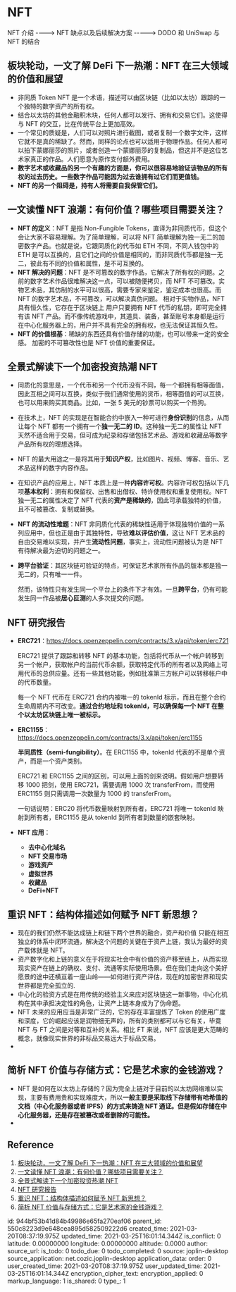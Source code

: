 # NFT

NFT 介绍 ----> NFT 缺点以及后续解决方案 -----> DODO 和 UniSwap 与 NFT 的结合

## 板块轮动，一文了解 DeFi 下一热潮：NFT 在三大领域的价值和展望

- 非同质 Token NFT 是⼀个术语，描述可以由区块链（比如以太坊）跟踪的一个独特的数字资产的所有权。
- 结合以太坊的其他金融积木块，任何人都可以发行、拥有和交易它们。这使得与 NFT 的交互，比在传统平台上更加⾼效。
- 一个常见的质疑是，人们可以对照片进行截图，或者复制⼀个数字⽂件，这样它就不是真的稀缺了。然⽽，同样的论点也可以适⽤于物理作品。任何人都可以拍下蒙娜丽莎的照片，或者创造⼀个蒙娜丽莎的复制品，但这并不是这位艺术家真正的作品。⼈们愿意为原作支付额外费⽤。
- **数字艺术或收藏品的另⼀个有趣的⽅⾯是，你可以很容易地验证该物品的所有权的过去历史。⼀些数字作品可能因为过去谁拥有过它们而更值钱。**
- **NFT 的另⼀个阻碍是，持有⼈将需要⾃我保管它们。**

## 一文读懂 NFT 浪潮：有何价值？哪些项目需要关注？

- **NFT 的定义**：NFT 是指 Non-Fungible Tokens，直译为非同质代币，但这个会让大家不容易理解。为了简单理解，可以将 NFT 简单理解为独一无二的加密数字产品。也就是说，它跟同质化的代币如 ETH 不同，不同人钱包中的 ETH 是可以互换的，且它们之间的价值是相同的，而非同质代币都是独一无二，彼此有不同的价值和属性，是不可互换的。
- **NFT 解决的问题**：NFT 是不可篡改的数字作品，它解决了所有权的问题。之前的数字艺术作品很难解决这一点，可以被随便拷贝，而 NFT 不可篡改。实物艺术品，其仿制的水平可以很高，需要专家来鉴定，鉴定成本也很高。而 NFT 的数字艺术品，不可篡改，可以解决真伪问题。
  相对于实物作品，NFT 具有恒久性，它存在于区块链上
  用户只要拥有 NFT 代币的私钥，即可完全拥有该 NFT 产品。而不像传统游戏中，其道具、装备，甚至账号本身都是运行在中心化服务器上的，用户并不具有完全的拥有权，也无法保证其恒久性。
- **NFT 的价值根基**：稀缺的东西还具有价值存储的功能，也可以带来一定的安全感。
  加密的不可篡改性也是 NFT 价值的重要保证。

## 全景式解读下一个加密投资热潮 NFT

- 同质化的意思是，一个代币和另一个代币没有不同，每一个都拥有相等面值，因此互相之间可以互换，类似于我们通常使用的货币，相等面值的可以互换，也可以用来购买其商品。比如，一张 5 美元的钞票可以购买一个热狗。

- 在技术上，NFT 的实现是在智能合约中嵌入一种可进行**身份识别**的信息，从而让每个 NFT 都有一个拥有一个**独一无二的 ID**。这种独一无二的属性让 NFT 天然不适合用于交易，但可成为纪录和存储包括艺术品、游戏和收藏品等数字产品所有权的理想选择。

- NFT 的最大用途之一是将其用于**知识产权**，比如图片、视频、博客、音乐、艺术品这样的数字内容作品。

- 在知识产品的应用上，NFT 本质上是一种**内容许可权**。内容许可权包括以下几项**基本权利**：拥有和保留权、出售和出借权、特许使用权和重复使用权。NFT 独一无二的属性决定了 NFT 代表的**资产是稀缺的**，因此可承载独特的价值，且不可被篡改、复制或替换。

- **NFT 的流动性难题**：NFT 非同质化代表的稀缺性适用于体现独特价值的一系列应用中，但也正是由于其独特性，导致**难以评估价值**，这让 NFT 艺术品的自由交易难以实现，并产生**流动性问题**，事实上，流动性问题被认为是 NFT 有待解决最为迫切的问题之一。

- **跨平台验证**：其区块链可验证的特点，可保证艺术家所有作品的版本都是独一无二的，只有唯一一件。

  然而，该特性只有发生同一个平台上的条件下才有效。一旦**跨平台**，仍有可能发生同一作品被**居心叵测**的人多次提交的问题。

## NFT 研究报告

- **ERC721**：https://docs.openzeppelin.com/contracts/3.x/api/token/erc721

  ERC721 提供了跟踪和转移 NFT 的基本功能，包括将代币从一个帐户转移到另一个帐户，获取帐户的当前代币余额，获取特定代币的所有者以及网络上可用代币的总供应量。还有一些其他功能，例如批准第三方帐户可以转移帐户中的代币数量。

  每一个 NFT 代币在 ERC721 合约内被唯一的 tokenId 标示，而且在整个合约生命周期内不可改变。**通过合约地址和 tokenId，可以确保每一个 NFT 在整个以太坊区块链上唯一被标示。**

- **ERC1155**：https://docs.openzeppelin.com/contracts/3.x/api/token/erc1155

  **半同质性（semi-fungibility）**。在 ERC1155 中，tokenId 代表的不是单个资产，而是一个资产类别。

  ERC721 和 ERC1155 之间的区别，可以用上面的剑来说明。假如用户想要转移 1000 把剑，使用 ERC721，需要调用 1000 次 transferFrom，而使用 ERC1155 则只需调用一次数量为 1000 的 transferFrom。

  一句话说明：ERC20 将代币数量映射到所有者，ERC721 将唯一 tokenId 映射到所有者，ERC1155 是从 tokenId 到所有者到数量的嵌套映射。

- **NFT 应用**：

  - **去中心化域名**
  - **NFT 交易市场**
  - **游戏资产**
  - **虚拟世界**
  - **收藏品**
  - **DeFi+NFT**

## 重识 NFT：结构体描述如何赋予 NFT 新思想？

- 现在的我们仍然不能达成链上和链下两个世界的融合，资产和价值 只能在相互独立的体系中闭环流通，解决这个问题的关键在于资产上链，我认为最好的资产载体就是 NFT。
- 资产数字化和上链的意义在于将现实社会中有价值的资产移至链上，从而实现现实资产在链上的确权、支付、流通等实际使用场景。但在我们走向这个美好愿景的途中还横亘着一座山岭——如何进行资产评估，现在的加密世界和现实世界都是完全孤立的.
- 中心化的验资方式是在用传统的经验主义来应对区块链这一新事物，中心化机构在其中承担决定性的角色，让资产上链本身成为了伪命题。
- NFT 未来的应用应当是非常广泛的，它的存在丰富提炼了 Token 的使用广度和深度，它的崛起应该是润物细无声的，所有的类别都可以与它有关，毕竟 NFT 与 FT 之间是对等和互补的关系。相比 FT 来说，NFT 应该是更大范畴的概念，就像现实世界的非标品交易远大于标品交易。
- 

## 简析 NFT 价值与存储方式：它是艺术家的金钱游戏？

- NFT 是如何在以太坊上存储的？因为完全上链对于目前的以太坊网络难以实现，主要有费用贵和实现难度大，所以**一般主要是采取线下存储带有哈希值的文档（中心化服务器或者 IPFS）的方式来铸造 NFT 通证。但是假如存储在中心化服务器，还是存在被篡改或者删除的可能性。**
- 

## Reference

1. [板块轮动，一文了解 DeFi 下一热潮：NFT 在三大领域的价值和展望](https://www.chainnews.com/articles/765159769310.htm)
2. [一文读懂 NFT 浪潮：有何价值？哪些项目需要关注？](https://www.chainnews.com/articles/491357917843.htm)
3. [全景式解读下一个加密投资热潮 NFT](https://www.chainnews.com/articles/767407855704.htm)
4. [NFT 研究报告](https://www.chainnews.com/articles/054675411377.htm)
5. [重识 NFT：结构体描述如何赋予 NFT 新思想？](https://www.chainnews.com/articles/983560226283.htm#)
6. [简析 NFT 价值与存储方式：它是艺术家的金钱游戏？](https://www.chainnews.com/articles/558732838237.htm)

id: 944bf53b41d84b49986e65fa270eaf06
parent_id: 550c8223d9e648cea895d582509222d6
created_time: 2021-03-20T08:37:19.975Z
updated_time: 2021-03-25T16:01:14.344Z
is_conflict: 0
latitude: 0.00000000
longitude: 0.00000000
altitude: 0.0000
author: 
source_url: 
is_todo: 0
todo_due: 0
todo_completed: 0
source: joplin-desktop
source_application: net.cozic.joplin-desktop
application_data: 
order: 0
user_created_time: 2021-03-20T08:37:19.975Z
user_updated_time: 2021-03-25T16:01:14.344Z
encryption_cipher_text: 
encryption_applied: 0
markup_language: 1
is_shared: 0
type_: 1